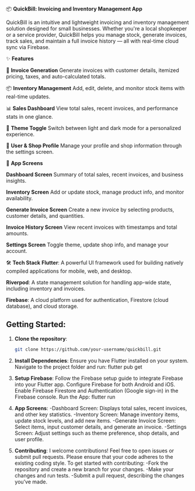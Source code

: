 📦 **QuickBill: Invoicing and Inventory Management App**

QuickBill is an intuitive and lightweight invoicing and inventory management solution designed for small businesses. Whether you're a local shopkeeper or a service provider, QuickBill helps you manage stock, generate invoices, track sales, and maintain a full invoice history — all with real-time cloud sync via Firebase.

✨ **Features**

🧾 **Invoice Generation**
Generate invoices with customer details, itemized pricing, taxes, and auto-calculated totals.

📦 **Inventory Management**
Add, edit, delete, and monitor stock items with real-time updates.

📊 **Sales Dashboard**
View total sales, recent invoices, and performance stats in one glance.

🌙 **Theme Toggle**
Switch between light and dark mode for a personalized experience.

👤 **User & Shop Profile**
Manage your profile and shop information through the settings screen.

📱 **App Screens**

**Dashboard Screen**
Summary of total sales, recent invoices, and business insights.

**Inventory Screen**
Add or update stock, manage product info, and monitor availability.

**Generate Invoice Screen**
Create a new invoice by selecting products, customer details, and quantities.

**Invoice History Screen**
View recent invoices with timestamps and total amounts.

**Settings Screen**
Toggle theme, update shop info, and manage your account.

🛠️ **Tech Stack**
**Flutter**: A powerful UI framework used for building natively compiled applications for mobile, web, and desktop.

**Riverpod**: A state management solution for handling app-wide state, including inventory and invoices.

**Firebase**: A cloud platform used for authentication, Firestore (cloud database), and cloud storage.

## Getting Started:

1. **Clone the repository**:
   ```bash
   git clone https://github.com/your-username/quickbill.git


2. **Install Dependencies**:
    Ensure you have Flutter installed on your system.
    Navigate to the project folder and run:
    flutter pub get

3. **Setup Firebase**:
    Follow the Firebase setup guide to integrate Firebase into your Flutter app.
    Configure Firebase for both Android and iOS.
    Enable Firebase Firestore and Authentication (Google sign-in) in the Firebase console.
    Run the App:
    flutter run

4. **App Screens**:
    -Dashboard Screen: Displays total sales, recent invoices, and other key statistics.
    -Inventory Screen: Manage inventory items, update stock levels, and add new items.
    -Generate Invoice Screen: Select items, input customer details, and generate an invoice.
    -Settings Screen: Adjust settings such as theme preference, shop details, and user profile.

5. **Contributing**:
    I welcome contributions! Feel free to open issues or submit pull requests. Please ensure that your code adheres to the existing coding style.
    To get started with contributing:
    -Fork the repository and create a new branch for your changes.
    -Make your changes and run tests.
    -Submit a pull request, describing the changes you’ve made.
